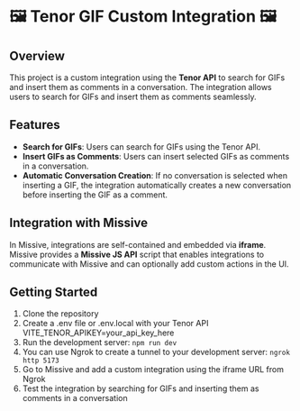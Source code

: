 # 🖼️ Tenor GIF Custom Integration 🖼️

## Overview
This project is a custom integration using the **Tenor API** to search for GIFs and insert them as comments in a conversation. The integration allows users to search for GIFs and insert them as comments seamlessly.

## Features
- **Search for GIFs**: Users can search for GIFs using the Tenor API.
- **Insert GIFs as Comments**: Users can insert selected GIFs as comments in a conversation.
- **Automatic Conversation Creation**: If no conversation is selected when inserting a GIF, the integration automatically creates a new conversation before inserting the GIF as a comment.

## Integration with Missive
In Missive, integrations are self-contained and embedded via **iframe**. Missive provides a **Missive JS API** script that enables integrations to communicate with Missive and can optionally add custom actions in the UI.

## Getting Started
1. Clone the repository
2. Create a .env file or .env.local with your Tenor API VITE_TENOR_APIKEY=your_api_key_here
3. Run the development server: `npm run dev`
4. You can use Ngrok to create a tunnel to your development server: `ngrok http 5173`
5. Go to Missive and add a custom integration using the iframe URL from Ngrok
6. Test the integration by searching for GIFs and inserting them as comments in a conversation